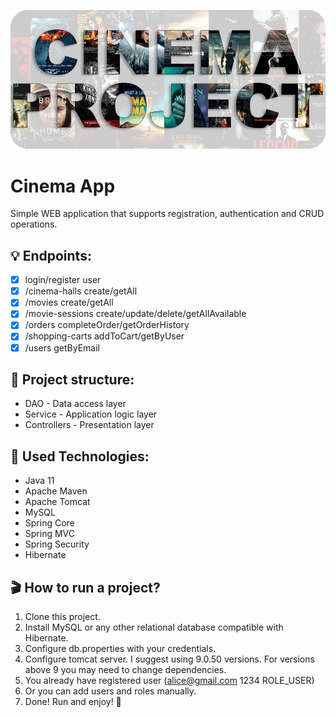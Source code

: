 ![cinema app logo](readme.images/cinema-project.png)

# Сinema App
Simple WEB application that supports registration, authentication and CRUD operations.

## 💡 Endpoints:
- [x]  login/register user
- [x]  /cinema-halls create/getAll
- [x]  /movies create/getAll
- [x]  /movie-sessions create/update/delete/getAllAvailable
- [x]  /orders completeOrder/getOrderHistory
- [x]  /shopping-carts addToCart/getByUser
- [x]  /users getByEmail

## 📃 Project structure: 
- DAO - Data access layer
- Service - Application logic layer
- Controllers - Presentation layer

## 📃 Used Technologies:
* Java 11
* Apache Maven
* Apache Tomcat
* MySQL
* Spring Core
* Spring MVC
* Spring Security
* Hibernate

## 🎬 How to run a project? 
1. Clone this project.
2. Install MySQL or any other relational database compatible with Hibernate.
3. Configure db.properties with your credentials.
4. Configure tomcat server. I suggest using 9.0.50 versions. For versions above 9 you may need to change dependencies.
5. You already have registered user (alice@gmail.com 1234 ROLE_USER)
6. Or you can add users and roles manually.
7. Done! Run and enjoy! 🎉

